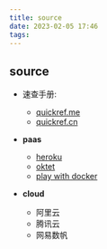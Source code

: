```yaml
---
title: source  
date: 2023-02-05 17:46  
tags:   
---
```


## source

- 速查手册:
    - [quickref.me](https://quickref.me/)
    - [quickref.cn](https://quickref.cn/)


- **paas**
    - [heroku](https://www.heroku.com/)
    - [oktet](https://www.okteto.com/)
    - [play with docker](https://labs.play-with-docker.com/)

- **cloud**
    - 阿里云
    - 腾讯云
    - 网易数帆
